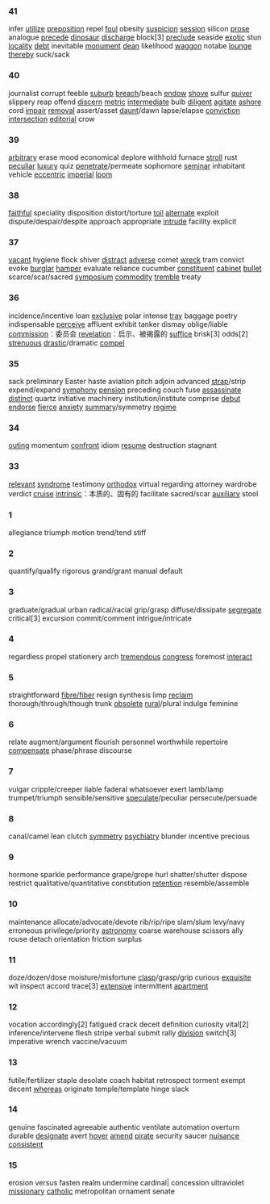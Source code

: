 ### 41

infer
<u>utilize</u>
<u>preposition</u>
repel
<u>foul</u>
obesity
<u>suspicion</u>
<u>session</u>
silicon
<u>prose</u>
analogue
<u>precede</u>
<u>dinosaur</u>
<u>discharge</u>
block[3]
<u>preclude</u>
seaside
<u>exotic</u>
stun
<u>locality</u>
<u>debt</u>
inevitable
<u>monument</u>
<u>dean</u>
likelihood
<u>waggon</u>
notabe
<u>lounge</u>
<u>thereby</u>
suck/sack

### 40

journalist
corrupt
feeble
<u>suburb</u>
<u>breach</u>/beach
<u>endow</u>
<u>shove</u>
sulfur
<u>quiver</u>
slippery
reap
offend
<u>discern</u>
<u>metric</u>
<u>intermediate</u>
bulb
<u>diligent</u>
<u>agitate</u>
<u>ashore</u>
cord
<u>impair</u>
<u>removal</u>
assert/asset
<u>daunt</u>/dawn
lapse/elapse
<u>conviction</u>
<u>intersection</u>
<u>editorial</u>
crow

### 39

<u>arbitrary</u>
erase
mood
economical
deplore
withhold
furnace
<u>stroll</u>
rust
<u>peculiar</u>
<u>luxury</u>
quiz
<u>penetrate</u>/permeate
sophomore
<u>seminar</u>
inhabitant
vehicle
<u>eccentric</u>
<u>imperial</u>
<u>loom</u>


### 38

<u>faithful</u>
speciality
disposition
distort/torture
<u>toil</u>
<u>alternate</u>
exploit
dispute/despair/despite
approach
appropriate
<u>intrude</u>
facility
explicit


### 37

<u>vacant</u>
hygiene
flock
shiver
<u>distract</u>
<u>adverse</u>
comet
<u>wreck</u>
tram
convict
evoke
<u>burglar</u>
<u>hamper</u>
evaluate
reliance
cucumber
<u>constituent</u>
<u>cabinet</u>
<u>bullet</u>
scarce/scar/sacred
<u>symposium</u>
<u>commodity</u>
<u>tremble</u>
treaty


### 36

incidence/incentive
loan
<u>exclusive</u>
polar
intense
<u>tray</u>
baggage
poetry
indispensable
<u>perceive</u>
affluent
exhibit
tanker
dismay
oblige/liable
<u>commission</u>：委员会
<u>revelation</u>：启示、被揭露的
<u>suffice</u>
brisk[3]
odds[2]
<u>strenuous</u>
<u>drastic</u>/dramatic
<u>compel</u>



### 35

sack
preliminary
Easter
haste
aviation
pitch
adjoin
advanced
<u>strap</u>/strip
expend/expand
<u>symphony</u>
<u>pension</u>
preceding
couch
fuse
<u>assassinate</u>
<u>distinct</u>
quartz
initiative
machinery
institution/institute
comprise
<u>debut</u>
<u>endorse</u>
<u>fierce</u>
<u>anxiety</u>
<u>summary</u>/symmetry
<u>regime</u>

### 34

<u>outing</u>
momentum
<u>confront</u>
idiom
<u>resume</u>
destruction
stagnant

### 33

<u>relevant</u>
<u>syndrome</u>
testimony
<u>orthodox</u>
virtual
regarding
attorney
wardrobe
verdict
<u>cruise</u>
<u>intrinsic</u>：本质的、固有的
facilitate
sacred/scar
<u>auxiliary</u>
stool

### 1

allegiance
triumph
motion
trend/tend
stiff

### 2

quantify/qualify
rigorous
grand/grant
manual
default

### 3

graduate/gradual
urban
radical/racial
grip/grasp
diffuse/dissipate
<u>segregate</u>
critical[3]
excursion
commit/comment
intrigue/intricate

### 4

regardless
propel
stationery
arch
<u>tremendous</u>
<u>congress</u>
foremost
<u>interact</u>

### 5

straightforward
<u>fibre/fiber</u>
resign
synthesis
limp
<u>reclaim</u>
thorough/through/though
trunk
<u>obsolete</u>
<u>rural</u>/plural
indulge
feminine

### 6

relate
augment/argument
flourish
personnel
worthwhile
repertoire
<u>compensate</u>
phase/phrase
discourse


### 7

vulgar
cripple/creeper
liable
faderal
whatsoever
exert
lamb/lamp
trumpet/triumph
sensible/sensitive
<u>speculate</u>/peculiar
persecute/persuade

### 8

canal/camel
lean
clutch
<u>symmetry</u>
<u>psychiatry</u>
blunder
incentive
precious

### 9

hormone
sparkle
performance
grape/grope
hurl
shatter/shutter
dispose
restrict
qualitative/quantitative
constitution
<u>retention</u>
resemble/assemble

### 10

maintenance
allocate/advocate/devote
rib/rip/ripe
slam/slum
levy/navy
erroneous
privilege/priority
<u>astronomy</u>
coarse
warehouse
scissors
ally
rouse
detach
orientation
friction
surplus

### 11

doze/dozen/dose
moisture/misfortune
<u>clasp</u>/grasp/grip
curious
<u>exquisite</u>
wit
inspect
accord
trace[3]
<u>extensive</u>
intermittent
<u>apartment</u>

### 12

vocation
accordingly[2]
fatigued
crack
deceit
definition
curiosity
vital[2]
inference/intervene
flesh
stripe
verbal
submit
rally
<u>division</u>
switch[3]
imperative
wrench
vaccine/vacuum

### 13

futile/fertilizer
staple
desolate
coach
habitat
retrospect
torment
exempt
decent
<u>whereas</u>
originate
temple/template
hinge
slack

### 14

genuine
fascinated
agreeable
authentic
ventilate
automation
overturn
durable
<u>designate</u>
avert
<u>hover</u>
<u>amend</u>
<u>pirate</u>
security
saucer
<u>nuisance</u>
<u>consistent</u>

### 15

erosion
versus
fasten
realm
undermine
cardinal|
concession
ultraviolet
<u>missionary</u>
<u>catholic</u>
metropolitan
ornament
senate


